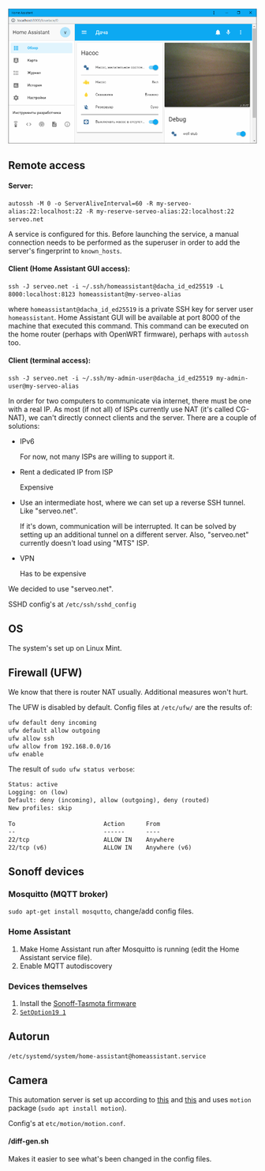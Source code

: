 ![UI Screenshot](ui_screenshot.png)

## Remote access
#### Server:
```
autossh -M 0 -o ServerAliveInterval=60 -R my-serveo-alias:22:localhost:22 -R my-reserve-serveo-alias:22:localhost:22 serveo.net
```
A service is configured for this. Before launching the service, a manual connection needs to be performed as the superuser in order to add the server's fingerprint to `known_hosts`.

#### Client (Home Assistant GUI access):
```
ssh -J serveo.net -i ~/.ssh/homeassistant@dacha_id_ed25519 -L 8000:localhost:8123 homeassistant@my-serveo-alias
```
where `homeassistant@dacha_id_ed25519` is a private SSH key for server user `homeassistant`.
Home Assistant GUI will be available at port 8000 of the machine that executed this command.
This command can be executed on the home router (perhaps with OpenWRT firmware), perhaps with `autossh` too.

#### Client (terminal access):
```
ssh -J serveo.net -i ~/.ssh/my-admin-user@dacha_id_ed25519 my-admin-user@my-serveo-alias
```

In order for two computers to communicate via internet, there must be one with a real IP. As most (if not all) of ISPs currently use NAT (it's called CG-NAT), we can't directly connect clients and the server.
There are a couple of solutions:
- IPv6

    For now, not many ISPs are willing to support it.
- Rent a dedicated IP from ISP

    Expensive
- Use an intermediate host, where we can set up a reverse SSH tunnel. Like "serveo.net".

    If it's down, communication will be interrupted. It can be solved by setting up an additional tunnel on a different server.
    Also, "serveo.net" currently doesn't load using "MTS" ISP.
- VPN

    Has to be expensive

We decided to use "serveo.net".

SSHD config's at `/etc/ssh/sshd_config`

## OS
The system's set up on Linux Mint.

## Firewall (UFW)
We know that there is router NAT usually. Additional measures won't hurt.

The UFW is disabled by default. Config files at `/etc/ufw/` are the results of:

```
ufw default deny incoming
ufw default allow outgoing
ufw allow ssh
ufw allow from 192.168.0.0/16
ufw enable
```

The result of `sudo ufw status verbose`:
```
Status: active
Logging: on (low)
Default: deny (incoming), allow (outgoing), deny (routed)
New profiles: skip

To                         Action      From
--                         ------      ----
22/tcp                     ALLOW IN    Anywhere
22/tcp (v6)                ALLOW IN    Anywhere (v6)
```

## Sonoff devices
### Mosquitto (MQTT broker)
`sudo apt-get install mosqutto`, change/add config files.

### Home Assistant
1. Make Home Assistant run after Mosquitto is running (edit the Home Assistant service file).
2. Enable MQTT autodiscovery

### Devices themselves
1. Install the [Sonoff-Tasmota firmware](https://github.com/arendst/Sonoff-Tasmota)
2. [`SetOption19 1`](https://github.com/arendst/Sonoff-Tasmota/wiki/Home-Assistant)

## Autorun
`/etc/systemd/system/home-assistant@homeassistant.service`

## Camera
This automation server is set up according to [this](https://www.home-assistant.io/blog/2016/06/23/usb-webcams-and-home-assistant/) and [this](https://www.home-assistant.io/components/camera/) and uses `motion` package (`sudo apt install motion`).

Config's at `etc/motion/motion.conf`.

#### /diff-gen.sh
Makes it easier to see what's been changed in the config files.
